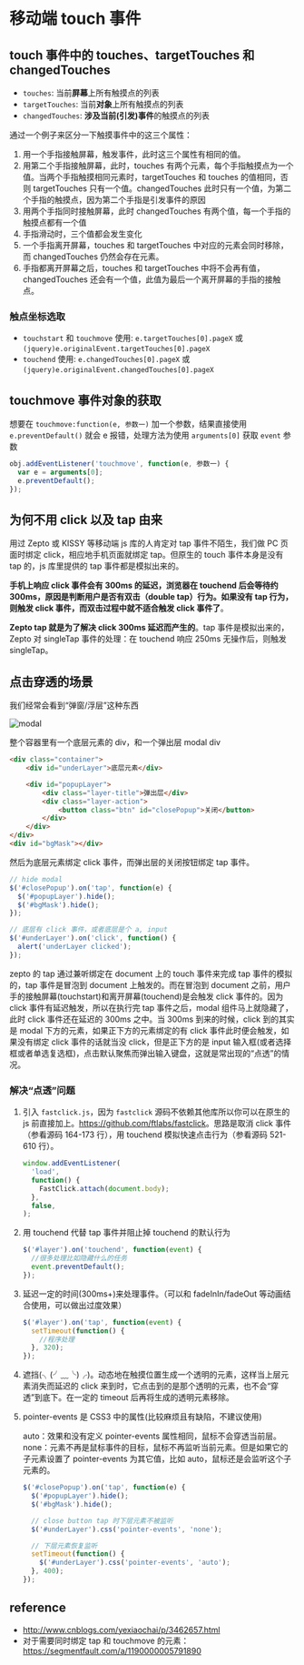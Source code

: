 # 移动端 touch 事件

## touch 事件中的 touches、targetTouches 和 changedTouches

* `touches`: 当前**屏幕**上所有触摸点的列表
* `targetTouches`: 当前**对象**上所有触摸点的列表
* `changedTouches`: **涉及当前(引发)事件**的触摸点的列表

通过一个例子来区分一下触摸事件中的这三个属性：

1.  用一个手指接触屏幕，触发事件，此时这三个属性有相同的值。
1.  用第二个手指接触屏幕，此时，touches 有两个元素，每个手指触摸点为一个值。当两个手指触摸相同元素时，targetTouches 和 touches 的值相同，否则 targetTouches 只有一个值。changedTouches 此时只有一个值，为第二个手指的触摸点，因为第二个手指是引发事件的原因
1.  用两个手指同时接触屏幕，此时 changedTouches 有两个值，每一个手指的触摸点都有一个值
1.  手指滑动时，三个值都会发生变化
1.  一个手指离开屏幕，touches 和 targetTouches 中对应的元素会同时移除，而 changedTouches 仍然会存在元素。
1.  手指都离开屏幕之后，touches 和 targetTouches 中将不会再有值，changedTouches 还会有一个值，此值为最后一个离开屏幕的手指的接触点。

### 触点坐标选取

* `touchstart` 和 `touchmove` 使用: `e.targetTouches[0].pageX` 或 `(jquery)e.originalEvent.targetTouches[0].pageX`
* `touchend` 使用: `e.changedTouches[0].pageX` 或 `(jquery)e.originalEvent.changedTouches[0].pageX`

## touchmove 事件对象的获取

想要在 `touchmove:function(e, 参数一)` 加一个参数，结果直接使用 `e.preventDefault()` 就会 e 报错，处理方法为使用 `arguments[0]` 获取 `event` 参数

```javascript
obj.addEventListener('touchmove', function(e, 参数一) {
  var e = arguments[0];
  e.preventDefault();
});
```

## 为何不用 click 以及 tap 由来

用过 Zepto 或 KISSY 等移动端 js 库的人肯定对 tap 事件不陌生，我们做 PC 页面时绑定 click，相应地手机页面就绑定 tap。但原生的 touch 事件本身是没有 tap 的，js 库里提供的 tap 事件都是模拟出来的。

**手机上响应 click 事件会有 300ms 的延迟，浏览器在 touchend 后会等待约 300ms，原因是判断用户是否有双击（double tap）行为。如果没有 tap 行为，则触发 click 事件，而双击过程中就不适合触发 click 事件了**。

**Zepto tap 就是为了解决 click 300ms 延迟而产生的**。tap 事件是模拟出来的，Zepto 对 singleTap 事件的处理：在 touchend 响应 250ms 无操作后，则触发 singleTap。

## 点击穿透的场景

我们经常会看到“弹窗/浮层”这种东西

![modal](https://segmentfault.com/img/bVqjI1?_=5447378)

整个容器里有一个底层元素的 div，和一个弹出层 modal div

```html
<div class="container">
    <div id="underLayer">底层元素</div>

    <div id="popupLayer">
        <div class="layer-title">弹出层</div>
        <div class="layer-action">
            <button class="btn" id="closePopup">关闭</button>
        </div>
    </div>
</div>
<div id="bgMask"></div>
```

然后为底层元素绑定 click 事件，而弹出层的关闭按钮绑定 tap 事件。

```javascript
// hide modal
$('#closePopup').on('tap', function(e) {
  $('#popupLayer').hide();
  $('#bgMask').hide();
});

// 底层有 click 事件，或者底层是个 a, input
$('#underLayer').on('click', function() {
  alert('underLayer clicked');
});
```

zepto 的 tap 通过兼听绑定在 document 上的 touch 事件来完成 tap 事件的模拟的，tap 事件是冒泡到 document 上触发的。而在冒泡到 document 之前，用户手的接触屏幕(touchstart)和离开屏幕(touchend)是会触发 click 事件的。因为 click 事件有延迟触发，所以在执行完 tap 事件之后，modal 组件马上就隐藏了，此时 click 事件还在延迟的 300ms 之中。当 300ms 到来的时候，click 到的其实是 modal 下方的元素，如果正下方的元素绑定的有 click 事件此时便会触发，如果没有绑定 click 事件的话就当没 click，但是正下方的是 input 输入框(或者选择框或者单选复选框)，点击默认聚焦而弹出输入键盘，这就是常出现的“点透”的情况。

### 解决“点透”问题

1.  引入 `fastclick.js`，因为 `fastclick` 源码不依赖其他库所以你可以在原生的 js 前直接加上。<https://github.com/ftlabs/fastclick>。思路是取消 click 事件（参看源码 164-173 行），用 touchend 模拟快速点击行为（参看源码 521-610 行）。

    ```javascript
    window.addEventListener(
      'load',
      function() {
        FastClick.attach(document.body);
      },
      false,
    );
    ```

1.  用 touchend 代替 tap 事件并阻止掉 touchend 的默认行为

    ```javascript
    $('#layer').on('touchend', function(event) {
      //很多处理比如隐藏什么的任务
      event.preventDefault();
    });
    ```

1.  延迟一定的时间(300ms+)来处理事件。（可以和 fadeInIn/fadeOut 等动画结合使用，可以做出过度效果）

    ```javascript
    $('#layer').on('tap', function(event) {
      setTimeout(function() {
        //程序处理
      }, 320);
    });
    ```

1.  遮挡(╮(╯﹏╰)╭)。动态地在触摸位置生成一个透明的元素，这样当上层元素消失而延迟的 click 来到时，它点击到的是那个透明的元素，也不会“穿透”到底下。在一定的 timeout 后再将生成的透明元素移除。

1.  pointer-events 是 CSS3 中的属性(比较麻烦且有缺陷，不建议使用)

    auto：效果和没有定义 pointer-events 属性相同，鼠标不会穿透当前层。 none：元素不再是鼠标事件的目标，鼠标不再监听当前元素。但是如果它的子元素设置了 pointer-events 为其它值，比如 auto，鼠标还是会监听这个子元素的。

    ```javascript
    $('#closePopup').on('tap', function(e) {
      $('#popupLayer').hide();
      $('#bgMask').hide();

      // close button tap 时下层元素不被监听
      $('#underLayer').css('pointer-events', 'none');

      // 下层元素恢复监听
      setTimeout(function() {
        $('#underLayer').css('pointer-events', 'auto');
      }, 400);
    });
    ```

## reference

* <http://www.cnblogs.com/yexiaochai/p/3462657.html>
* 对于需要同时绑定 tap 和 touchmove 的元素：<https://segmentfault.com/a/1190000005791890>
